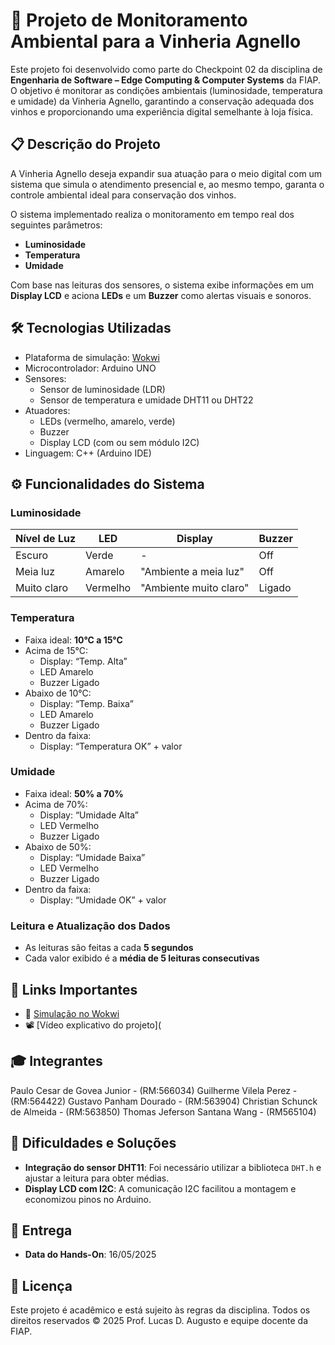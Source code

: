 # 🍷 Projeto de Monitoramento Ambiental para a Vinheria Agnello

Este projeto foi desenvolvido como parte do Checkpoint 02 da disciplina de **Engenharia de Software – Edge Computing & Computer Systems** da FIAP. O objetivo é monitorar as condições ambientais (luminosidade, temperatura e umidade) da Vinheria Agnello, garantindo a conservação adequada dos vinhos e proporcionando uma experiência digital semelhante à loja física.

## 📋 Descrição do Projeto

A Vinheria Agnello deseja expandir sua atuação para o meio digital com um sistema que simula o atendimento presencial e, ao mesmo tempo, garanta o controle ambiental ideal para conservação dos vinhos.

O sistema implementado realiza o monitoramento em tempo real dos seguintes parâmetros:

- **Luminosidade**
- **Temperatura**
- **Umidade**

Com base nas leituras dos sensores, o sistema exibe informações em um **Display LCD** e aciona **LEDs** e um **Buzzer** como alertas visuais e sonoros.

## 🛠️ Tecnologias Utilizadas

- Plataforma de simulação: [Wokwi](https://wokwi.com/)
- Microcontrolador: Arduino UNO
- Sensores:
  - Sensor de luminosidade (LDR)
  - Sensor de temperatura e umidade DHT11 ou DHT22
- Atuadores:
  - LEDs (vermelho, amarelo, verde)
  - Buzzer
  - Display LCD (com ou sem módulo I2C)
- Linguagem: C++ (Arduino IDE)

## ⚙️ Funcionalidades do Sistema

### Luminosidade

| Nível de Luz      | LED         | Display                | Buzzer |
|-------------------|-------------|-------------------------|--------|
| Escuro            | Verde       | -                       | Off    |
| Meia luz          | Amarelo     | "Ambiente a meia luz"  | Off    |
| Muito claro       | Vermelho    | "Ambiente muito claro" | Ligado |

### Temperatura

- Faixa ideal: **10°C a 15°C**
- Acima de 15°C:
  - Display: “Temp. Alta”
  - LED Amarelo
  - Buzzer Ligado
- Abaixo de 10°C:
  - Display: “Temp. Baixa”
  - LED Amarelo
  - Buzzer Ligado
- Dentro da faixa:
  - Display: “Temperatura OK” + valor

### Umidade

- Faixa ideal: **50% a 70%**
- Acima de 70%:
  - Display: “Umidade Alta”
  - LED Vermelho
  - Buzzer Ligado
- Abaixo de 50%:
  - Display: “Umidade Baixa”
  - LED Vermelho
  - Buzzer Ligado
- Dentro da faixa:
  - Display: “Umidade OK” + valor

### Leitura e Atualização dos Dados

- As leituras são feitas a cada **5 segundos**
- Cada valor exibido é a **média de 5 leituras consecutivas**

## 🔗 Links Importantes

- 🔌 [Simulação no Wokwi](https://wokwi.com/projects/431033573807243265)
- 📽️ [Vídeo explicativo do projeto](

## 🎓 Integrantes

Paulo Cesar de Govea Junior - (RM:566034)
Guilherme Vilela Perez - (RM:564422)
Gustavo Panham Dourado - (RM:563904)
Christian Schunck de Almeida - (RM:563850)
Thomas Jeferson Santana Wang - (RM565104)

## 🧠 Dificuldades e Soluções

- **Integração do sensor DHT11**: Foi necessário utilizar a biblioteca `DHT.h` e ajustar a leitura para obter médias.
- **Display LCD com I2C**: A comunicação I2C facilitou a montagem e economizou pinos no Arduino.

## 📅 Entrega

- **Data do Hands-On**: 16/05/2025

## 📜 Licença

Este projeto é acadêmico e está sujeito às regras da disciplina. Todos os direitos reservados © 2025 Prof. Lucas D. Augusto e equipe docente da FIAP.

